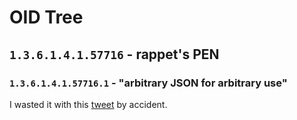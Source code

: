 # OID Tree

## `1.3.6.1.4.1.57716` - rappet's PEN

###  `1.3.6.1.4.1.57716.1` - "arbitrary JSON for arbitrary use"

I wasted it with this [tweet] by accident.

[tweet]: https://twitter.com/rappet_/status/1417963538715455490
